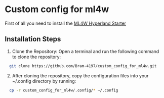 # Custom config for ml4w
First of all you need to install the [ML4W Hyperland Starter](https://github.com/mylinuxforwork/hyprland-starter)

## Installation Steps

1. Clone the Repository:
Open a terminal and run the following command to clone the repository:

```bash
  git clone https://github.com/Bram-4197/custom_config_for_ml4w.git
```
2. After cloning the repository, copy the configuration files into your ~/.config directory by running:

```bash
  cp -r custom_config_for_ml4w/.config/* ~/.config
```
